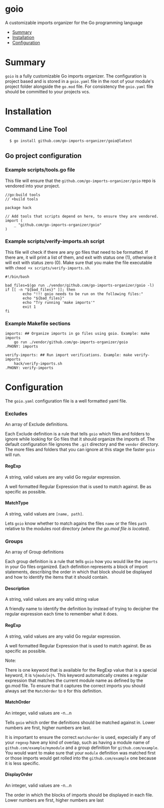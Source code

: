 <!---
#
# Copyright 2023 Go Imports Organizer Contributors
#
# Licensed under the Apache License, Version 2.0 (the "License");
# you may not use this file except in compliance with the License.
# You may obtain a copy of the License at
#
# 	https://www.apache.org/licenses/LICENSE-2.0
#
# Unless required by applicable law or agreed to in writing, software
# distributed under the License is distributed on an "AS IS" BASIS,
# WITHOUT WARRANTIES OR CONDITIONS OF ANY KIND, either express or implied.
# See the License for the specific language governing permissions and
# limitations under the License.
#
-->
# goio
A customizable imports organizer for the Go programming language

* [Summary](#summary)
* [Installation](#installation)
* [Configuration](#configuration)

# <a name='summary'></a>Summary
`goio` is a fully customizable Go imports organizer. The configuration
is project based and is stored in a `goio.yaml` file in the root of your
module's project folder alongside the `go.mod` file. For consistency
the `goio.yaml` file should be committed to your projects vcs.

# <a name='installation'></a>Installation

## Command Line Tool

```
  $ go install github.com/go-imports-organizer/goio@latest
```

## Go project configuration

### Example scripts/tools.go file
This file will ensure that the `github.com/go-imports-organizer/goio` repo is vendored into your project.
```
//go:build tools
// +build tools

package hack

// Add tools that scripts depend on here, to ensure they are vendored.
import (
	_ "github.com/go-imports-organizer/goio"
)

```

### Example scripts/verify-imports.sh script
This file will check if there are any go files that need to be formatted. If there are, it will print a list of them, and exit with status one (1), otherwise it will exit with status zero (0). Make sure that you make the file executable with `chmod +x scripts/verify-imports.sh`.
```
#!/bin/bash

bad_files=$(go run ./vendor/github.com/go-imports-organizer/goio -l)
if [[ -n "${bad_files}" ]]; then
        echo "!!! goio needs to be run on the following files:"
        echo "${bad_files}"
        echo "Try running 'make imports'"
        exit 1
fi
```

### Example Makefile sections
```
imports: ## Organize imports in go files using goio. Example: make imports
	go run ./vendor/github.com/go-imports-organizer/goio
.PHONY: imports

verify-imports: ## Run import verifications. Example: make verify-imports
	hack/verify-imports.sh
.PHONY: verify-imports
```

# <a name='Configuration'></a>Configuration
The `goio.yaml` configuration file is a well formatted yaml file.

### Excludes
An array of Exclude definitions.

Each Exclude definition is a rule that tells `goio` which files and folders to ignore while looking for Go files that it should organize the imports of. The default configuration file ignores the `.git` directory and the `vendor` directory. The more files and folders that you can ignore at this stage the faster `goio` will run.

#### RegExp
A string, valid values are any valid Go regular expression.

A well formatted Regular Expression that is used to match against. Be as specific as possible.

#### MatchType
A string, valid values are `[name, path]`.

Lets `goio` know whether to match agains the files `name` or the files `path` relative to the modules root directory _(where the go.mod file is located)_.

### Groups
An array of Group definitions

Each group definition is a rule that tells `goio` how you would like the `imports` in your Go files organized. Each definition represents a block of import statements, describing the order in which that block should be displayed and how to identify the items that it should contain.

#### Description
A string, valid values are any valid string value

A friendly name to identify the definition by instead of trying to decipher the regular expression each time to remember what it does.

#### RegExp
A string, valid values are any valid Go regular expression.

A well formatted Regular Expression that is used to match against. Be as specific as possible.

Note:

There is one keyword that is available for the RegExp value that is a special keyword, it is `%{module}%`. This keyword automatically creates a regular expression that matches the current module name as defined by the go.mod file. To ensure that it captures the correct imports you should always set the `MatchOrder` to `0` for this definition.

#### MatchOrder
An integer, valid values are -n...n

Tells `goio` which order the definitions should be matched against in. Lower numbers are first, higher numbers are last.

It is important to ensure the correct `matchorder` is used, expecially if any of your `regexp` have any kind of overlap, such as having a module name of `github.com/example/mymodule` and a group definition for `github.com/example`. You would want to make sure that your `module` definition was matched first or those imports would get rolled into the `github.com/example` one because it is less specific.


#### DisplayOrder
An integer, valid values are -n...n

The order in which the blocks of imports should be displayed in each file. Lower numbers are first, higher numbers are last
